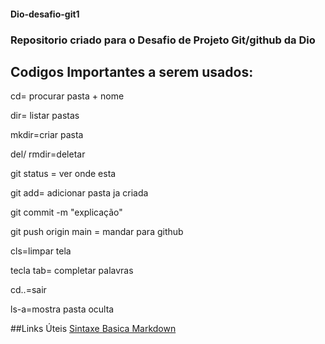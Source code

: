 #### Dio-desafio-git1
### Repositorio criado para o Desafio de Projeto Git/github da Dio

## Codigos Importantes a serem usados:

cd= procurar pasta + nome

dir= listar pastas

mkdir=criar pasta

del/ rmdir=deletar

git status = ver onde esta

git add= adicionar pasta ja criada

git commit -m "explicação"

git push origin main = mandar para github

cls=limpar tela

tecla tab= completar palavras

cd..=sair

ls-a=mostra pasta oculta


##Links Úteis
[Sintaxe Basica Markdown](https://www.markdownguide.org/)

